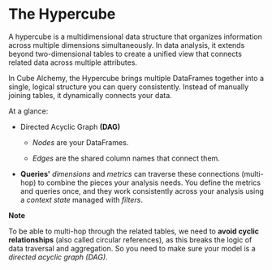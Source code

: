 # The Hypercube

A hypercube is a multidimensional data structure that organizes information across multiple dimensions simultaneously. In data analysis, it extends beyond two-dimensional tables to create a unified view that connects related data across multiple attributes.

In Cube Alchemy, the Hypercube brings multiple DataFrames together into a single, logical structure you can query consistently. Instead of manually joining tables, it dynamically connects your data.

At a glance:

- Directed Acyclic Graph **(DAG)**

    - *Nodes* are your DataFrames.

    - *Edges* are the shared column names that connect them.

- **Queries'** *dimensions* and *metrics* can traverse these connections (multi-hop) to combine the pieces your analysis needs. You define the metrics and queries once, and they work consistently across your analysis using a *context state* managed with *filters*.

**Note**

To be able to multi-hop through the related tables, we need to **avoid cyclic relationships** (also called circular references), as this breaks the logic of data traversal and aggregation. So you need to make sure your model is a *directed acyclic graph (DAG)*.